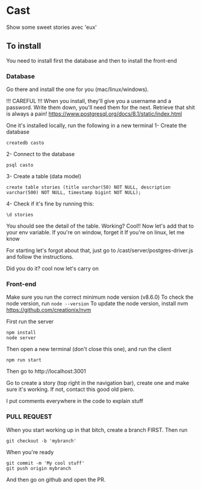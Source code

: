 # Cast

Show some sweet stories avec 'eux'

## To install

You need to install first the database and then to install the front-end

### Database

Go there and install the one for you (mac/linux/windows).

!!! CAREFUL !!!
When you install, they'll give you a username and a password. Write them down, you'll need them for the next. Retrieve that shit is always a pain!
https://www.postgresql.org/docs/8.1/static/index.html

One it's installed locally, run the following in a new terminal
1- Create the database

```
createdb casto
```

2- Connect to the database

```
psql casto
```

3- Create a table (data model)

```
create table stories (title varchar(50) NOT NULL, description varchar(500) NOT NULL, timestamp bigint NOT NULL);
```

4- Check if it's fine by running this:

```
\d stories
```

You should see the detail of the table. Working? Cool!! Now let's add that to your env variable.
If you're on window, forget it
If you're on linux, let me know

For starting let's forgot about that, just go to /cast/server/postgres-driver.js and follow the instructions.

Did you do it? cool now let's carry on

### Front-end

Make sure you run the correct minimum node version (v8.6.0)
To check the node version, run `node --version`
To update the node version, install nvm https://github.com/creationix/nvm

First run the server

```
npm install
node server
```

Then open a new terminal (don't close this one), and run the client

```
npm run start
```

Then go to http://localhost:3001

Go to create a story (top right in the navigation bar), create one and make sure it's working. If not, contact this good old piero.

I put comments everywhere in the code to explain stuff

### PULL REQUEST

When you start working up in that bitch, create a branch FIRST. Then run

```
git checkout -b 'mybranch'
```

When you're ready

```
git commit -m 'My cool stuff'
git push origin mybranch
```

And then go on github and open the PR.
